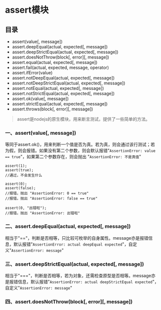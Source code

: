 # assert模块

## 目录

- assert(value[, message])
- assert.deepEqual(actual, expected[, message])
- assert.deepStrictEqual(actual, expected[, message])
- assert.doesNotThrow(block[, error][, message])
- assert.equal(actual, expected[, message])
- assert.fail(actual, expected, message, operator)
- assert.ifError(value)
- assert.notDeepEqual(actual, expected[, message])
- assert.notDeepStrictEqual(actual, expected[, message])
- assert.notEqual(actual, expected[, message])
- assert.notStrictEqual(actual, expected[, message])
- assert.ok(value[, message])
- assert.strictEqual(actual, expected[, message])
- assert.throws(block[, error][, message])

> assert是nodejs的原生模块，用来断言测试，提供了一些简单的方法。

### 一、assert(value[, message])

等同于assert.ok()，用来判断一个值是否为真。若为真，则会通过该行测试；若为假，则会报错。如果没有第二个参数，则会默认报错"`AssertionError: value == true`"，如果第二个参数存在，则会抛出 "`AssertionError: 不是真值`"

	assert(1);
	assert(true);
	//通过，不会发生什么

	assert(0);
	assert(false);
	//报错，抛出 "AssertionError: 0 == true"
	//报错，抛出 "AssertionError: false == true"

	assert(0, "出错啦");
	//报错，抛出 "AssertionError: 出错啦"


### 二、assert.deepEqual(actual, expected[, message])

相当于"=="，判断是否相等，只比较可枚举的自身属性。message亦是报错信息，默认报错"`AssertionError: actual deepEqual expected`"，自定义"`AssertionError: message`"


### 三、assert.deepStrictEqual(actual, expected[, message])

相当于"==="，判断是否相等，若为对象，还需检查原型是否相等。message亦是报错信息，默认报错"`AssertionError: actual deepStrictEqual expected`"，自定义"`AssertionError: message`"


### 四、assert.doesNotThrow(block[, error][, message])
	




	